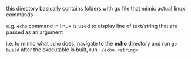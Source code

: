 this directory basically contains folders with go file that mimic actual linux commands

e.g. ```echo``` command in linux is used to display line of text/string that are passed as an argument

i.e.
to mimic what ```echo``` does, navigate to the **echo** directory and run ```go build``` 
after the executable is built, run ```./echo <string> ```
